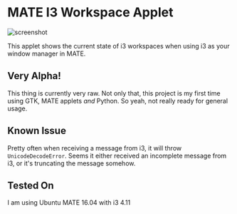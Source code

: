 # MATE I3 Workspace Applet

![screenshot](https://raw.github.com/city41/mate-i3-applet/master/screenshot.png)

This applet shows the current state of i3 workspaces when using i3 as your window manager in MATE.

## Very Alpha!

This thing is currently very raw. Not only that, this project is my first time using GTK, MATE applets *and* Python. So yeah, not really ready for general usage.

## Known Issue

Pretty often when receiving a message from i3, it will throw `UnicodeDecodeError`. Seems it either received an incomplete message from i3, or it's truncating the message somehow.

## Tested On

I am using Ubuntu MATE 16.04 with i3 4.11

